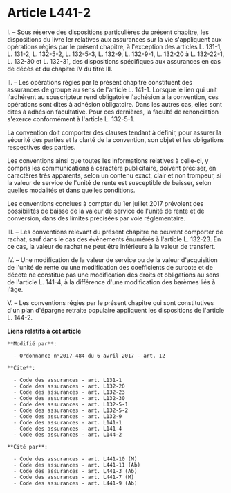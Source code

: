 # Article L441-2

I. – Sous réserve des dispositions particulières du présent chapitre, les dispositions du livre Ier relatives aux assurances
sur la vie s'appliquent aux opérations régies par le présent chapitre, à l'exception des articles L. 131-1, L. 131-2, L.
132-5-2, L. 132-5-3, L. 132-9, L. 132-9-1, L. 132-20 à L. 132-22-1, L. 132-30 et L. 132-31, des dispositions spécifiques aux
assurances en cas de décès et du chapitre IV du titre III.

II. – Les opérations régies par le présent chapitre constituent des assurances de groupe au sens de l'article L. 141-1.
Lorsque le lien qui unit l'adhérent au souscripteur rend obligatoire l'adhésion à la convention, ces opérations sont dites à
adhésion obligatoire. Dans les autres cas, elles sont dites à adhésion facultative. Pour ces dernières, la faculté de
renonciation s'exerce conformément à l'article L. 132-5-1.

La convention doit comporter des clauses tendant à définir, pour assurer la sécurité des parties et la clarté de la
convention, son objet et les obligations respectives des parties.

Les conventions ainsi que toutes les informations relatives à celle-ci, y compris les communications à caractère
publicitaire, doivent préciser, en caractères très apparents, selon un contenu exact, clair et non trompeur, si la valeur de
service de l'unité de rente est susceptible de baisser, selon quelles modalités et dans quelles conditions.

Les conventions conclues à compter du 1er juillet 2017 prévoient des possibilités de baisse de la valeur de service de
l'unité de rente et de conversion, dans des limites précisées par voie réglementaire.

III. – Les conventions relevant du présent chapitre ne peuvent comporter de rachat, sauf dans le cas des évènements énumérés
à l'article L. 132-23. En ce cas, la valeur de rachat ne peut être inférieure à la valeur de transfert.

IV. – Une modification de la valeur de service ou de la valeur d'acquisition de l'unité de rente ou une modification des
coefficients de surcote et de décote ne constitue pas une modification des droits et obligations au sens de l'article L.
141-4, à la différence d'une modification des barèmes liés à l'âge.

V. – Les conventions régies par le présent chapitre qui sont constitutives d'un plan d'épargne retraite populaire appliquent
les dispositions de l'article L. 144-2.

**Liens relatifs à cet article**

	**Modifié par**:

	  - Ordonnance n°2017-484 du 6 avril 2017 - art. 12

	**Cite**:

	  - Code des assurances - art. L131-1
	  - Code des assurances - art. L132-20
	  - Code des assurances - art. L132-23
	  - Code des assurances - art. L132-30
	  - Code des assurances - art. L132-5-1
	  - Code des assurances - art. L132-5-2
	  - Code des assurances - art. L132-9
	  - Code des assurances - art. L141-1
	  - Code des assurances - art. L141-4
	  - Code des assurances - art. L144-2

	**Cité par**:

	  - Code des assurances - art. L441-10 (M)
	  - Code des assurances - art. L441-11 (Ab)
	  - Code des assurances - art. L441-3 (Ab)
	  - Code des assurances - art. L441-7 (M)
	  - Code des assurances - art. L441-9 (Ab)
